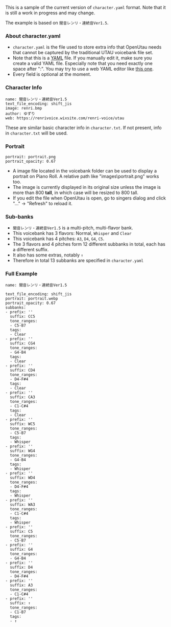 This is a sample of the current version of `character.yaml` format. Note that it is still a work in progress and may change.

The example is based on `闇音レンリ・連続音Ver1.5`.

### About character.yaml
- `character.yaml` is the file used to store extra info that OpenUtau needs that cannot be captured by the traditional UTAU voicebank file set.
- Note that this is a [YAML](https://en.wikipedia.org/wiki/YAML) file. If you manually edit it, make sure you create a valid YAML file. Especially note that you need exactly one space after ":". You may try to use a web YAML editor like [this one](https://codebeautify.org/yaml-editor-online).
- Every field is optional at the moment.

### Character Info
```
name: 闇音レンリ・連続音Ver1.5
text_file_encoding: shift_jis
image: renri.bmp
author: ゆずり
web: https://renrivoice.wixsite.com/renri-voice/utau
```
These are similar basic character info in `character.txt`. If not present, info in `character.txt` will be used.

### Portrait
```
portrait: portrait.png
portrait_opacity: 0.67
```
- A image file located in the voicebank folder can be used to display a portrait on Piano Roll. A relative path like "images\portrait.png" works too.
- The image is currently displayed in its original size unless the image is more than 800 **tall**, in which case will be resized to 800 tall.
- If you edit the file when OpenUtau is open, go to singers dialog and click "..." -> "Refresh" to reload it.

### Sub-banks
- `闇音レンリ・連続音Ver1.5` is a multi-pitch, multi-flavor bank.
- This voicebank has 3 flavors: Normal, `Whisper` and `Clear`
- This voicebank has 4 pitches: `A3`, `D4`, `G4`, `C5`.
- The 3 flavors and 4 pitches form 12 different subbanks in total, each has a different suffix.
- It also has some extras, notably `↑`
- Therefore in total 13 subbanks are specified in `character.yaml`

### Full Example
```
name: 闇音レンリ・連続音Ver1.5

text_file_encoding: shift_jis
portrait: portrait.webp
portrait_opacity: 0.67
subbanks:
- prefix: ''
  suffix: CC5
  tone_ranges:
  - C5-B7
  tags:
  - Clear
- prefix: ''
  suffix: CG4
  tone_ranges:
  - G4-B4
  tags:
  - Clear
- prefix: ''
  suffix: CD4
  tone_ranges:
  - D4-F#4
  tags:
  - Clear
- prefix: ''
  suffix: CA3
  tone_ranges:
  - C1-C#4
  tags:
  - Clear
- prefix: ''
  suffix: WC5
  tone_ranges:
  - C5-B7
  tags:
  - Whisper
- prefix: ''
  suffix: WG4
  tone_ranges:
  - G4-B4
  tags:
  - Whisper
- prefix: ''
  suffix: WD4
  tone_ranges:
  - D4-F#4
  tags:
  - Whisper
- prefix: ''
  suffix: WA3
  tone_ranges:
  - C1-C#4
  tags:
  - Whisper
- prefix: ''
  suffix: C5
  tone_ranges:
  - C5-B7
- prefix: ''
  suffix: G4
  tone_ranges:
  - G4-B4
- prefix: ''
  suffix: D4
  tone_ranges:
  - D4-F#4
- prefix: ''
  suffix: A3
  tone_ranges:
  - C1-C#4
- prefix: ''
  suffix: ↑
  tone_ranges:
  - C1-B7
  tags:
  - ↑
```